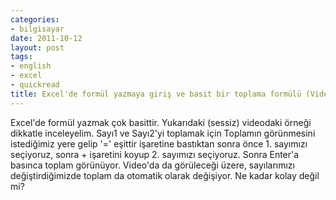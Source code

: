 ```yaml
---
categories:
- bilgisayar
date: 2011-10-12
layout: post
tags:
- english
- excel
- quickread
title: Excel'de formül yazmaya giriş ve basit bir toplama formülü (Videolu anlatım)
---
```


Excel'de formül yazmak çok basittir. Yukarıdaki (sessiz) videodaki örneği dikkatle inceleyelim. Sayı1 ve Sayı2'yi toplamak için Toplamın görünmesini istediğimiz yere gelip '=' eşittir işaretine bastıktan sonra önce 1. sayımızı seçiyoruz, sonra + işaretini koyup 2. sayımızı seçiyoruz. Sonra Enter'a basınca toplam görünüyor. Video'da da görüleceği üzere, sayılarımızı değiştirdiğimizde toplam da otomatik olarak değişiyor. Ne kadar kolay değil mi?

